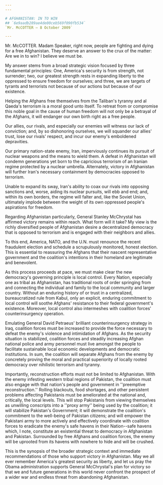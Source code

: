 ```yaml
---
---

# AFGHANISTAN: IN TO WIN
## `6e9aadb289ae4de00ceb569f090fb534`
`Mr. McCOTTER — 8 October 2009`

---
```



Mr. McCOTTER. Madam Speaker, right now, people are fighting and dying 
for a free Afghanistan. They deserve an answer to the crux of the 
matter: Are we in to win? I believe we must be.

My answer stems from a broad strategic vision focused by three 
fundamental principles: One, America's security is from strength, not 
surrender; two, our greatest strength rests in expanding liberty to the 
oppressed to ensure freedom for ourselves; and three, we are targets of 
tyrants and terrorists not because of our actions but because of our 
existence.

Helping the Afghans free themselves from the Taliban's tyranny and al 
Qaeda's terrorism is a moral good unto itself. To retreat from or 
compromise this noble goal in the cause of human freedom will not only 
be a betrayal of the Afghans, it will endanger our own birth right as a 
free people.

Our allies, our rivals, and especially our enemies will witness our 
lack of conviction; and, by so dishonoring ourselves, we will squander 
our allies' trust, lose our rivals' respect, and incur our enemy's 
emboldened depravities.

Our primary nation-state enemy, Iran, imperviously continues its 
pursuit of nuclear weapons and the means to wield them. A defeat in 
Afghanistan will condemn generations yet born to the capricious 
terrorism of an Iranian regime protected by a nuclear umbrella. 
Alternately, victory in Afghanistan will further Iran's necessary 
containment by democracies opposed to terrorism.

Unable to expand its sway, Iran's ability to coax our rivals into 
opposing sanctions and, worse, aiding its nuclear pursuits, will ebb 
and end; and, within its own borders, the regime will falter and, like 
the Soviet Union, ultimately implode between the weight of its own 
oppressed people's aspirations for freedom.

Regarding Afghanistan particularly, General Stanley McChrystal has 
affirmed victory remains within reach. What form will it take? My view 
is the richly diversified people of Afghanistan desire a decentralized 
democracy that is opposed to terrorism and is engaged with their 
neighbors and allies.

To this end, America, NATO, and the U.N. must renounce the recent 
fraudulent election and schedule a scrupulously monitored, honest 
election. This is essential to reassuring the Afghans that their 
nascent representative government and the coalition's intentions in 
their homeland are legitimate and benevolent.

As this process proceeds at pace, we must make clear the new 
democracy's governing principle is local control. Every Nation, 
especially one as tribal as Afghanistan, has traditional roots of order 
springing from and connecting the individual and family to the local 
community and larger country. Without an enduring history of or trust 
in a centralized, bureaucratized rule from Kabul, only an explicit, 
enduring commitment to local control will soothe Afghans' resistance to 
their federal government's existence. Moreover, local control also 
intermeshes with coalition forces' counterinsurgency operation.

Emulating General David Petraeus' brilliant counterinsurgency 
strategy in Iraq, coalition forces must be increased to provide the 
force necessary to defeat the enemy's violence and intimidation of 
Afghans. As the security situation is stabilized, coalition forces and 
steadily increasing Afghan national police and army personnel must live 
amongst the people to facilitate sustainable local economic 
developments and democratic institutions. In sum, the coalition will 
separate Afghans from the enemy by concretely proving the moral and 
practical superiority of locally rooted democracy over nihilistic 
terrorism and tyranny.

Importantly, reconstruction efforts must not be limited to 
Afghanistan. With the enemy infesting western tribal regions of 
Pakistan, the coalition must also engage with that nation's people and 
government in ''preemptive reconstruction.'' Rolling blackouts, food 
shortages, and other persistent problems affecting Pakistanis must be 
ameliorated at the national and, critically, the local levels. This 
will stop Pakistanis from viewing themselves as unwilling conscripts 
into a ''proxy army'' being used by the coalition; it will stabilize 
Pakistan's Government; it will demonstrate the coalition's commitment 
to the well-being of Pakistan citizens; and will empower the Pakistani 
army to more actively and effectively coordinate with coalition forces 
to eradicate the enemy's safe havens in their Nation--safe havens 
which, I note, constitute an existential threat to democracy in 
Afghanistan and Pakistan. Surrounded by free Afghans and coalition 
forces, the enemy will be uprooted from its havens with nowhere to hide 
and will be crushed.

This is the synopsis of the broader strategic context and immediate 
recommendations of those who support victory in Afghanistan. May we all 
ever remember America's greatest security as liberty, and let us pray 
the Obama administration supports General McChrystal's plan for victory 
so that we and future generations in this world never confront the 
prospect of a wider war and endless threat from abandoning Afghanistan.
